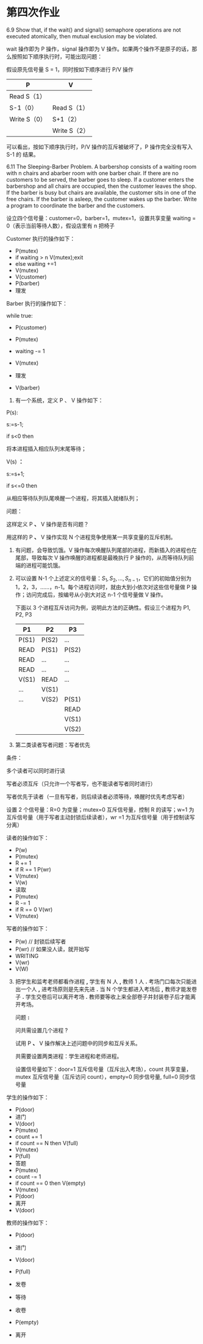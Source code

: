 # 第四次作业

6.9  Show that, if the wait() and signal() semaphore operations are not executed atomically, then mutual exclusion may be violated.

wait 操作即为 P 操作，signal 操作即为 V 操作。如果两个操作不是原子的话，那么按照如下顺序执行时，可能出现问题：

假设原先信号量 S = 1，同时按如下顺序进行 P/V 操作

| P            | V            |
| ------------ | ------------ |
| Read S（1）  |              |
| S-1（0）     | Read S（1）  |
| Write S（0） | S+1（2）     |
|              | Write S（2） |

可以看出，按如下顺序执行时，P/V 操作的互斥被破坏了，P 操作完全没有写入 S-1 的 结果。

6.11  The Sleeping-Barber Problem. A barbershop consists of a waiting room with n chairs and abarber room with one barber chair. If there are no customers to be served, the barber goes to sleep. If a customer enters the barbershop and all chairs are occupied, then the customer leaves the shop. If the barber is busy but chairs are available, the customer sits in one of the free chairs. If the barber is asleep, the customer wakes up the barber. Write a program to coordinate the barber and the customers.

 设立四个信号量：customer=0，barber=1，mutex=1，设置共享变量 waiting = 0（表示当前等待人数），假设店里有 n 把椅子

Customer 执行的操作如下：

- P(mutex)
- if waiting > n V(mutex);exit
- else waiting +=1
- V(mutex)
- V(customer)
- P(barber)
- 理发

Barber 执行的操作如下：

while true:

- P(customer)

- P(mutex)

- waiting -= 1

- V(mutex)
- 理发
- V(barber)



1. 有一个系统，定义 P 、 V 操作如下：

P(s):

s:=s-1;

if s<0 then

将本进程插入相应队列末尾等待；

V(s) **：**

s:=s+1;

if s<=0 then

从相应等待队列队尾唤醒一个进程，将其插入就绪队列；

问题：

这样定义 P **、** V 操作是否有问题？

用这样的 P **、** V 操作实现 N 个进程竞争使用某一共享变量的互斥机制。

1. 有问题，会导致饥饿。V 操作每次唤醒队列尾部的进程，而新插入的进程也在尾部，导致每次 V 操作唤醒的进程都是最晚执行 P 操作的，从而等待队列前端的进程可能饥饿。

2. 可以设置 N-1 个上述定义的信号量：$S_1, S_2, ..., S_{n-1}$，它们的初始值分别为 1，2，3，……，n-1。每个进程访问时，就由大到小依次对这些信号量做 P 操作；访问完成后，按编号从小到大对这 n-1 个信号量做 V 操作。

   下面以 3 个进程互斥访问为例，说明此方法的正确性。假设三个进程为 P1, P2, P3

   | P1    | P2    | P3    |
   | ----- | ----- | ----- |
   | P(S1) | P(S2) | ...   |
   | READ  | P(S1) | P(S2) |
   | READ  | ...   | ...   |
   | READ  | ...   | ...   |
   | V(S1) | READ  | ...   |
   | ...   | V(S1) |       |
   | ...   | V(S2) | P(S1) |
   |       |       | READ  |
   |       |       | V(S1) |
   |       |       | V(S2) |

 

2. 第二类读者写者问题：写者优先

条件：

多个读者可以同时进行读

写者必须互斥（只允许一个写者写，也不能读者写者同时进行）

写者优先于读者（一旦有写者，则后续读者必须等待，唤醒时优先考虑写者）

设置 2 个信号量：R=0 为变量；mutex=0 互斥信号量，控制 R 的读写；w=1 为互斥信号量（用于写者主动封锁后续读者），wr =1 为互斥信号量（用于控制读写分离）



读者的操作如下：

- P(w)
- P(mutex)
- R += 1
- if R == 1 P(wr)
- V(mutex)
- V(w)
- 读取
- P(mutex)
- R -= 1
- if R == 0 V(wr)
- V(mutex)

写者的操作如下：

- P(w) // 封锁后续写者
- P(wr) // 如果没人读，就开始写
- WRITING
- V(wr)
- V(W)

 

3. 把学生和监考老师都看作进程 **,**  学生有 N 人 **,**  教师 1 人 **.**  考场门口每次只能进出一个人 **,**  进考场原则是先来先进 **.**  当 N 个学生都进入考场后 **,**  教师才能发卷子 **.**  学生交卷后可以离开考场 **.**  教师要等收上来全部卷子并封装卷子后才能离开考场。

   问题 **:**

   问共需设置几个进程 ?

   试用 P **、** V 操作解决上述问题中的同步和互斥关系。
   
   共需要设置两类进程：学生进程和老师进程。
   
   设置信号量如下：door=1 互斥信号量（互斥出入考场），count 共享变量，mutex 互斥信号量（互斥访问 count），empty=0 同步信号量, full=0 同步信号量

学生的操作如下：

- P(door)
- 进门
- V(door)
- P(mutex)
- count += 1
- if count == N then V(full)
- V(mutex)
- P(full)
- 答题
- P(mutex)
- count -= 1
- if count == 0 then V(empty)
- V(mutex)
- P(door)
- 离开
- V(door)

教师的操作如下：

- P(door)
- 进门
- V(door)

- P(full)
- 发卷
- 等待
- 收卷
- P(empty)
- 离开